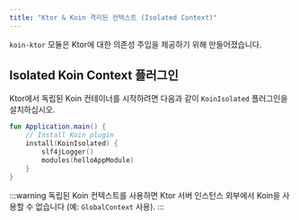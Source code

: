 ```yaml
---
title: "Ktor & Koin 격리된 컨텍스트 (Isolated Context)"
---
```

`koin-ktor` 모듈은 Ktor에 대한 의존성 주입을 제공하기 위해 만들어졌습니다.

## Isolated Koin Context 플러그인

Ktor에서 독립된 Koin 컨테이너를 시작하려면 다음과 같이 `KoinIsolated` 플러그인을 설치하십시오.

```kotlin
fun Application.main() {
    // Install Koin plugin
    install(KoinIsolated) {
        slf4jLogger()
        modules(helloAppModule)
    }
}
```

:::warning
 독립된 Koin 컨텍스트를 사용하면 Ktor 서버 인스턴스 외부에서 Koin을 사용할 수 없습니다 (예: `GlobalContext` 사용).
:::